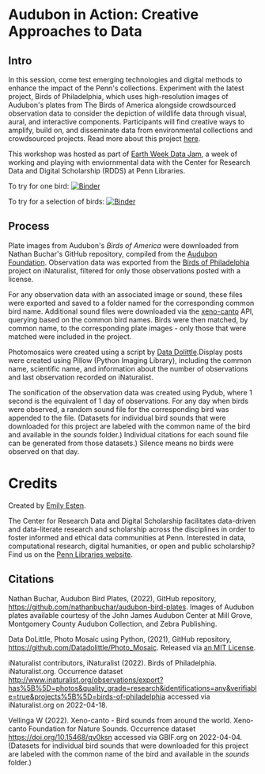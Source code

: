 # Audubon in Action: Creative Approaches to Data 

## Intro 

In this session, come test emerging technologies and digital methods to enhance the impact of the Penn's collections. Experiment with the latest project, Birds of Philadelphia, which uses high-resolution images of Audubon's plates from The Birds of America alongside crowdsourced observation data to consider the depiction of wildlife data through visual, aural, and interactive components. Participants will find creative ways to amplify, build on, and disseminate data from environmental collections and crowdsourced projects. Read more about this project [here](). 

This workshop was hosted as part of [Earth Week Data Jam](https://www.library.upenn.edu/about/exhibits-events/earth-week-data-jam), a week of working and playing with enviornmental data with the Center for Research Data and Digital Scholarship (RDDS) at Penn Libraries.  

To try for one bird:
[![Binder](https://mybinder.org/badge_logo.svg)](https://mybinder.org/v2/gh/upenndigitalscholarship/audubon-birds-of-penn/HEAD?labpath=Aububon%20in%20Action%20-%20Single.ipynb)

To try for a selection of birds:
[![Binder](https://mybinder.org/badge_logo.svg)](https://mybinder.org/v2/gh/upenndigitalscholarship/audubon-birds-of-penn/HEAD?labpath=Audubon%20in%20Action%20-%20All.ipynb)

## Process
Plate images from Audubon's *Birds of America* were downloaded from Nathan Buchar's GitHub repository, compiled from the [Audubon Foundation](https://www.audubon.org/birds-of-america). Observation data was exported from the [Birds of Philadelphia](https://www.inaturalist.org/projects/birds-of-philadelphia) project on iNaturalist, filtered for only those observations posted with a license. 

For any observation data with an associated image or sound, these files were exported and saved to a folder named for the corresponding common bird name. Additional sound files were downloaded via the [xeno-canto](https://xeno-canto.org/explore/api) API, querying based on the common bird names. Birds were then matched, by common name, to the corresponding plate images - only those that were matched were included in the project. 

Photomosaics were created using a script by [Data Dolittle](https://datadolittle.com/).Display posts were created using Pillow (Python Imaging Library), including the common name, scientific name, and information about the number of observations and last observation recorded on iNaturalist. 

The sonification of the observation data was created using Pydub, where 1 second is the equivalent of 1 day of observations. For any day when birds were observed, a random sound file for the corresponding bird was appended to the file. (Datasets for individual bird sounds that were downloaded for this project are labeled with the common name of the bird and available in the *sounds* folder.) Individual citations for each sound file can be generated from those datasets.) Silence means no birds were observed on that day.

# Credits

Created by [Emily Esten](https://www.library.upenn.edu/people/staff/emily-esten). 

The Center for Research Data and Digital Scholarship facilitates data-driven and data-literate research and scholarship across the disciplines in order to foster informed and ethical data communities at Penn. Interested in data, computational research, digital humanities, or open and public scholarship? Find us on the [Penn Libraries website](https://www.library.upenn.edu/help-with/research-data-digital-scholarship). 


## Citations

Nathan Buchar, Audubon Bird Plates, (2022), GitHub repository, https://github.com/nathanbuchar/audubon-bird-plates. Images of Audubon plates available courtesy of the John James Audubon Center at Mill Grove, Montgomery County Audubon Collection, and Zebra Publishing.

Data DoLittle, Photo Mosaic using Python, (2021), GitHub repository, https://github.com/Datadolittle/Photo_Mosaic. Released via [an MIT License](https://github.com/Datadolittle/Photo_Mosaic/blob/master/LICENSE). 

iNaturalist contributors, iNaturalist (2022). Birds of Philadelphia. iNaturalist.org. Occurrence dataset http://www.inaturalist.org/observations/export?has%5B%5D=photos&quality_grade=research&identifications=any&verifiable=true&projects%5B%5D=birds-of-philadelphia accessed via iNaturalist.org on 2022-04-18.

Vellinga W (2022). Xeno-canto - Bird sounds from around the world. Xeno-canto Foundation for Nature Sounds. Occurrence dataset https://doi.org/10.15468/qv0ksn accessed via GBIF.org on 2022-04-04. (Datasets for individual bird sounds that were downloaded for this project are labeled with the common name of the bird and available in the *sounds* folder.)